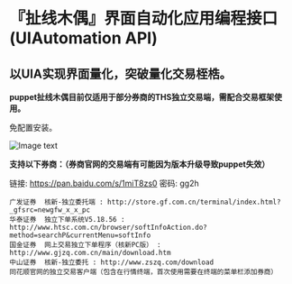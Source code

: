 『扯线木偶』界面自动化应用编程接口(UIAutomation API)
==

以UIA实现界面量化，突破量化交易桎梏。
--
**puppet扯线木偶目前仅适用于部分券商的THS独立交易端，需配合交易框架使用。**

免配置安装。

![Image text](https://github.com/Raytone-D/puppet/blob/master/archives/run_puppet.JPG)

**支持以下券商：（券商官网的交易端有可能因为版本升级导致puppet失效）**

链接: https://pan.baidu.com/s/1miT8zs0 密码: gg2h

    广发证券  核新-独立委托端 : http://store.gf.com.cn/terminal/index.html?_gfsrc=newgfw_x_x_pc
    华泰证券  独立下单系统V5.18.56 : http://www.htsc.com.cn/browser/softInfoAction.do?method=searchP&currentMenu=softInfo
    国金证券  网上交易独立下单程序（核新PC版） : http://www.gjzq.com.cn/main/download.htm
    中山证券  核新-独立委托 : http://www.zszq.com/download
    同花顺官网的独立交易客户端（包含在行情终端，首次使用需要在终端的菜单栏添加券商）
    
